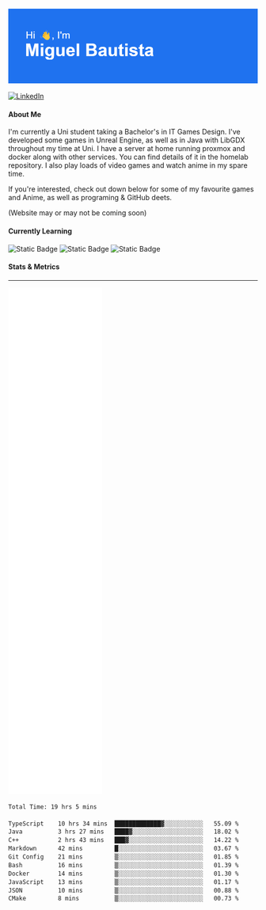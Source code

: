 ![](header.png)  

[![LinkedIn](https://img.shields.io/badge/linkedin-%230077B5.svg?style=for-the-badge&logo=linkedin&logoColor=white)](https://www.linkedin.com/in/miguelangelobautista/) 
<!-- [![Static Badge](https://img.shields.io/badge/Website-black?style=for-the-badge&labelColor=white)] Under Construction--> 




#### About Me 
I'm currently a Uni student taking a Bachelor's in IT Games Design. I've developed some games in Unreal Engine, as well as in Java with LibGDX throughout my time at Uni. I have a server at home running proxmox and docker along with other services. You can find details of it in the homelab repository. I also play loads of video games and watch anime in my spare time.

If you're interested, check out down below for some of my favourite games and Anime, as well as programing & GitHub deets.

(Website may or may not be coming soon)



#### Currently Learning

![Static Badge](https://img.shields.io/badge/C%2B%2B-blue?style=for-the-badge&logo=cplusplus)
![Static Badge](https://img.shields.io/badge/Unreal_Engine-black?style=for-the-badge&logo=unrealengine)
![Static Badge](https://img.shields.io/badge/Java-white?style=for-the-badge&color=red)

<!-- ### Languages and Tools
---
<p float="left">
  <img src="./Icons/python-color.svg" width="5%">
  <img src="./Icons/cplusplus-color.svg" width="5%">
  <img src="./Icons/docker-color.svg" width="5%">
  <img src="./Icons/javascript-color.svg" width="5%">
  <img src="./Icons/portainer-color.svg" width="5%">
  <img src="./Icons/proxmox-color.svg" width="5%">
  <img src="./Icons/unrealengine-color.svg" width="5%">
  <img src="./Icons/androidstudio-color.svg" width="5%">
  <img src="./Icons/html5-color.svg" width="5%">
</p> -->

#### Stats & Metrics
---

![](github-metrics.svg)


<!--START_SECTION:waka-->

```txt
Total Time: 19 hrs 5 mins

TypeScript    10 hrs 34 mins  █████████████▓░░░░░░░░░░░   55.09 %
Java          3 hrs 27 mins   ████▓░░░░░░░░░░░░░░░░░░░░   18.02 %
C++           2 hrs 43 mins   ███▓░░░░░░░░░░░░░░░░░░░░░   14.22 %
Markdown      42 mins         █░░░░░░░░░░░░░░░░░░░░░░░░   03.67 %
Git Config    21 mins         ▒░░░░░░░░░░░░░░░░░░░░░░░░   01.85 %
Bash          16 mins         ▒░░░░░░░░░░░░░░░░░░░░░░░░   01.39 %
Docker        14 mins         ▒░░░░░░░░░░░░░░░░░░░░░░░░   01.30 %
JavaScript    13 mins         ▒░░░░░░░░░░░░░░░░░░░░░░░░   01.17 %
JSON          10 mins         ▒░░░░░░░░░░░░░░░░░░░░░░░░   00.88 %
CMake         8 mins          ▒░░░░░░░░░░░░░░░░░░░░░░░░   00.73 %
```

<!--END_SECTION:waka-->


<!-- Relevant Links
https://reheader.glitch.me/home - Header Images

https://wakatime.com/dashboard - Waka Metrics

https://shields.io/badges - Badges
https://github.com/Ileriayo/markdown-badges?tab=readme-ov-file#usage - Other Badges

https://simpleicons.org/ - Icons

https://github.com/lowlighter/metrics - Metrics
https://metrics.lecoq.io/embed?user=NomaDiix - Metrics builder

https://github.com/topics/github-profile-readme - GitHub profile README topic

https://zzetao.github.io/awesome-github-profile/ - Example profile READMEs

 -->